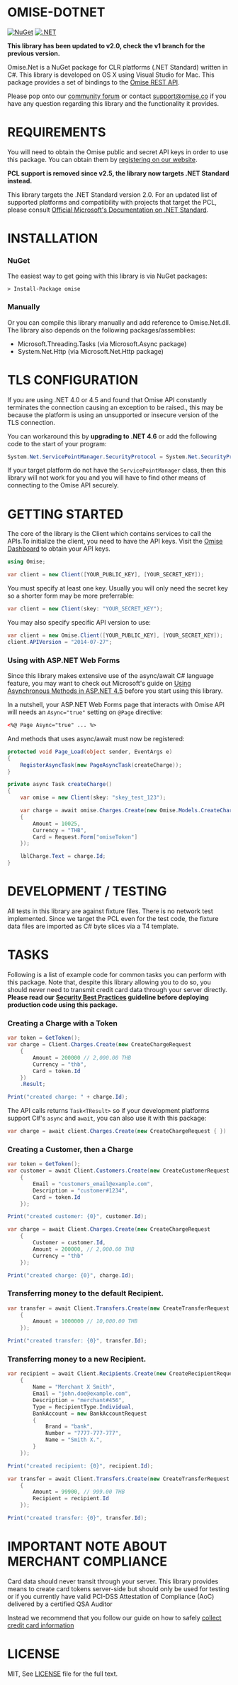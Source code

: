 # OMISE-DOTNET

[![NuGet](https://img.shields.io/nuget/v/Omise.svg?style=flat-square)](https://www.nuget.org/packages/Omise/)
[![.NET](https://github.com/omise/omise-dotnet/actions/workflows/dotnet-core.yml/badge.svg)](https://github.com/omise/omise-dotnet/actions/workflows/dotnet-core.yml)

**This library has been updated to v2.0, check the v1 branch for the previous version.**

Omise.Net is a NuGet package for CLR platforms (.NET Standard) written in C#.  This
library is developed on OS X using Visual Studio for Mac.  This package provides a set of
bindings to the [Omise REST API](https://www.omise.co/docs).

Please pop onto our [community forum](https://forum.omise.co) or contact
[support@omise.co](mailto:support@omise.co) if you have any question regarding this
library and the functionality it provides.

# REQUIREMENTS

You will need to obtain the Omise public and secret API keys in order to use this package.
You can obtain them by [registering on our website](https://dashboard.omise.co/signup).

**PCL support is removed since v2.5, the library now targets .NET Standard instead.**

This library targets the .NET Standard version 2.0. For an updated list of supported
platforms and compatibility with projects that target the PCL, please consult
[Official Microsoft's Documentation on .NET Standard](https://docs.microsoft.com/en-us/dotnet/standard/net-standard).

# INSTALLATION

### NuGet

The easiest way to get going with this library is via NuGet packages:

```
> Install-Package omise
```

### Manually

Or you can compile this library manually and add reference to Omise.Net.dll. The library
also depends on the following packages/assemblies:

* Microsoft.Threading.Tasks (via Microsoft.Async package)
* System.Net.Http (via Microsoft.Net.Http package)

# TLS CONFIGURATION

If you are using .NET 4.0 or 4.5 and found that Omise API constantly terminates the
connection causing an exception to be raised., this may be because the platform is using
an unsupported or insecure version of the TLS connection.

You can workaround this by **upgrading to .NET 4.6** or add the following code to the
start of your program:

```csharp
System.Net.ServicePointManager.SecurityProtocol = System.Net.SecurityProtocol.Tls12;
```

If your target platform do not have the `ServicePointManager` class, then this library
will not work for you and you will have to find other means of connecting to the Omise API
securely.

# GETTING STARTED

The core of the library is the Client which contains services to call the APIs.To
initialize the client, you need to have the API keys. Visit the [Omise
Dashboard](https://dashboard.omise.co/test/api-keys) to obtain your API keys.

```c#
using Omise;

var client = new Client([YOUR_PUBLIC_KEY], [YOUR_SECRET_KEY]);
```

You must specify at least one key. Usually you will only need the secret key so a shorter
form may be more preferrable:

```c#
var client = new Client(skey: "YOUR_SECRET_KEY");
```

You may also specify specific API version to use:

```c#
var client = new Omise.Client([YOUR_PUBLIC_KEY], [YOUR_SECRET_KEY]);
client.APIVersion = "2014-07-27";
```

### Using with ASP.NET Web Forms

Since this library makes extensive use of the async/await C# language feature, you may
want to check out Microsoft's guide on [Using Asynchronous Methods in ASP.NET
4.5](http://www.asp.net/web-forms/overview/performance-and-caching/using-asynchronous-methods-in-aspnet-45)
before you start using this library.

In a nutshell, your ASP.NET Web Forms page that interacts with Omise API will needs an
`Async="true"` setting on `@Page` directive:

```aspx
<%@ Page Async="true" ... %>
```

And methods that uses async/await must now be registered:

```cs
protected void Page_Load(object sender, EventArgs e)
{
    RegisterAsyncTask(new PageAsyncTask(createCharge));
}

private async Task createCharge()
{
    var omise = new Client(skey: "skey_test_123");

    var charge = await omise.Charges.Create(new Omise.Models.CreateChargeRequest
    {
        Amount = 10025,
        Currency = "THB",
        Card = Request.Form["omiseToken"]
    });

    lblCharge.Text = charge.Id;
}
```

# DEVELOPMENT / TESTING

All tests in this library are against fixture files. There is no network test implemented.
Since we target the PCL even for the test code, the fixture data files are imported as
C# byte slices via a T4 template.

# TASKS

Following is a list of example code for common tasks you can perform with this package.
Note that, despite this library allowing you to do so, you should never need to transmit
credit card data through your server directly. **Please read our [Security Best
Practices](https://www.omise.co/security-best-practices) guideline before deploying
production code using this package.**

### Creating a Charge with a Token

```c#
var token = GetToken();
var charge = Client.Charges.Create(new CreateChargeRequest
    {
        Amount = 200000 // 2,000.00 THB
        Currency = "thb",
        Card = token.Id
    })
    .Result;

Print("created charge: " + charge.Id);
```

The API calls returns `Task<TResult>` so if your development platforms support C#'s
`async` and `await`, you can also use it with this package:

```c#
var charge = await client.Charges.Create(new CreateChargeRequest { })
```

### Creating a Customer, then a Charge

```c#
var token = GetToken();
var customer = await Client.Customers.Create(new CreateCustomerRequest
    {
        Email = "customers_email@example.com",
        Description = "customer#1234",
        Card = token.Id
    });

Print("created customer: {0}", customer.Id);

var charge = await Client.Charges.Create(new CreateChargeRequest
    {
        Customer = customer.Id,
        Amount = 200000, // 2,000.00 THB
        Currency = "thb"
    });

Print("created charge: {0}", charge.Id);
```

### Transferring money to the default Recipient.

```c#
var transfer = await Client.Transfers.Create(new CreateTransferRequest
    {
        Amount = 1000000 // 10,000.00 THB
    });

Print("created transfer: {0}", transfer.Id);
```

### Transferring money to a new Recipient.

```c#
var recipient = await Client.Recipients.Create(new CreateRecipientRequest
    {
        Name = "Merchant X Smith",
        Email = "john.doe@example.com",
        Description = "merchant#456",
        Type = RecipientType.Individual,
        BankAccount = new BankAccountRequest
        {
            Brand = "bank",
            Number = "7777-777-777",
            Name = "Smith X.",
        }
    });

Print("created recipient: {0}", recipient.Id);

var transfer = await Client.Transfers.Create(new CreateTransferRequest
    {
        Amount = 99900, // 999.00 THB
        Recipient = recipient.Id
    });

Print("created transfer: {0}", transfer.Id);
```

# IMPORTANT NOTE ABOUT MERCHANT COMPLIANCE

Card data should never transit through your server. This library provides means to create
card tokens server-side but should only be used for testing or if you currently have valid
PCI-DSS Attestation of Compliance (AoC) delivered by a certified QSA Auditor

Instead we recommend that you follow our guide on how to safely [collect credit card
information](https://www.omise.co/collecting-card-information)

# LICENSE

MIT, See [LICENSE](https://github.com/omise/omise-dotnet/blob/master/LICENSE)
file for the full text.

